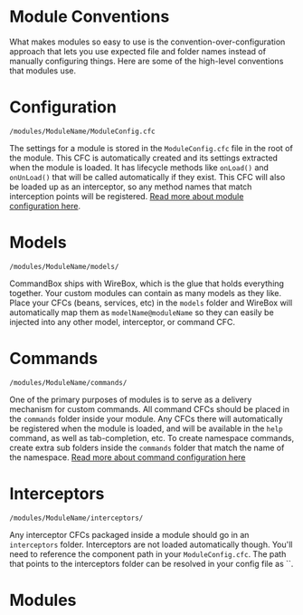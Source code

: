# Module Conventions

What makes modules so easy to use is the convention-over-configuration approach that lets you use expected file and folder names instead of manually configuring things.  Here are some of the high-level conventions that modules use.

# Configuration

```
/modules/ModuleName/ModuleConfig.cfc
```

The settings for a module is stored in the `ModuleConfig.cfc` file in the root of the module.  This CFC is automatically created and its settings extracted when the module is loaded.  It has lifecycle methods like `onLoad()` and `onUnLoad()` that will be called automatically if they exist.  This CFC will also be loaded up as an interceptor, so any method names that match interception points will be registered.   [Read more about module configuration here](/developing/modules/configuration.md).

# Models

```
/modules/ModuleName/models/
```

CommandBox ships with WireBox, which is the glue that holds everything together.  Your custom modules can contain as many models as they like.  Place your CFCs (beans, services, etc) in the `models` folder and WireBox will automatically map them as `modelName@moduleName` so they can easily be injected into any other model, interceptor, or command CFC.  

# Commands

```
/modules/ModuleName/commands/
```

One of the primary purposes of modules is to serve as a delivery mechanism for custom commands.  All command CFCs should be placed in the `commands` folder inside your module.  Any CFCs there will automatically be registered when the module is loaded, and will be available in the `help` command, as well as tab-completion, etc.  To create namespace commands, create extra sub folders inside the `commands` folder that match the name of the namespace.  [Read more about command configuration here](/developing/commands/developing_commands.md)

# Interceptors

```
/modules/ModuleName/interceptors/
```

Any interceptor CFCs packaged inside a module should go in an `interceptors` folder.  Interceptors are not loaded automatically though.  You'll need to reference the component path in your `ModuleConfig.cfc`.  The path that points to the interceptors folder can be resolved in your config file as ``.

# Modules